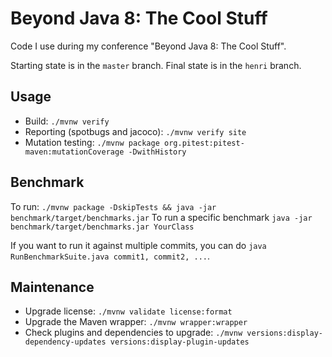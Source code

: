 # Beyond Java 8: The Cool Stuff

Code I use during my conference "Beyond Java 8: The Cool Stuff".

Starting state is in the `master` branch.
Final state is in the `henri` branch.

## Usage

* Build: `./mvnw verify`
* Reporting (spotbugs and jacoco): `./mvnw verify site`
* Mutation testing: `./mvnw package org.pitest:pitest-maven:mutationCoverage -DwithHistory`

## Benchmark

To run: `./mvnw package -DskipTests && java -jar benchmark/target/benchmarks.jar`
To run a specific benchmark `java -jar benchmark/target/benchmarks.jar YourClass`

If you want to run it against multiple commits, you can do `java RunBenchmarkSuite.java commit1, commit2, ...`.

## Maintenance

* Upgrade license: `./mvnw validate license:format`
* Upgrade the Maven wrapper: `./mvnw wrapper:wrapper`
* Check plugins and dependencies to upgrade: `./mvnw versions:display-dependency-updates versions:display-plugin-updates`
